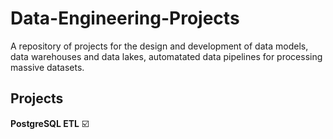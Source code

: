 # Data-Engineering-Projects
A repository of projects for the design and development of data models, data warehouses and data lakes, automatated data pipelines for processing massive datasets.

## Projects

**PostgreSQL ETL** :ballot_box_with_check:

